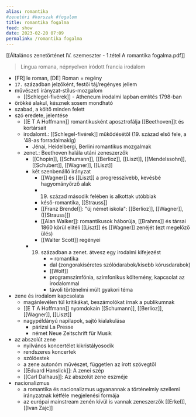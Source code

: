 ```yaml
---
alias: romantika
#zenetöri #korszak #fogalom
title: romantika fogalma
feed: show
date: 2023-02-20 07:09
permalink: /romantika fogalma
---
```

[[Általános zenetörténet IV. szemeszter - 1.tétel A romantika fogalma.pdf]]

> Lingua romana, népnyelven íródott francia irodalom

- [FR] le roman, [DE] Roman = regény
- `17.` században jelzőként, festői táj/regényes jellem
- művészeti irányzat-stílus-mozgalom
	- [[Schlegel-fivérek]] - Atheneum irodalmi lapban említés 1798-ban
- örökké alakul, késznek sosem mondható
- szabad, a költő minden felett
- szó eredete, jelentése
	- [[E T A Hoffmann]] romantikusként aposztrofálja [[Beethoven]]t és kortársait
	- irodalomt.: [[Schlegel-fivérek]] működésétől (19. század első fele, a '48-as forradalmakig)
		- Jénai, Heidelbergi, Berlini romantikus mozgalmak
	- zenet.: Beethoven halála utáni zeneszerzők
		- [[Chopin]], [[Schumann]], [[Berlioz]], [[Liszt]], [[Mendelssohn]], [[Schubert]], [[Wagner]], [[Liszt]]
		- két szenbenálló irányzat
			- [[Wagner]] és [[Liszt]] a progresszívebb, kevésbé hagyományőrző alak
			- 19. század második felében is alkottak utóbbiak
			- késő-romantika, [[Strauss]]
			- [[Franz Brendel]]: "új német iskola": [[Berlioz]], [[Wagner]], ([[Strauss]])
			- [[Alan Walker]]: romantikusok háborúja, [[Brahms]] és társai 1860 körül elítéli [[Liszt]] és [[Wagner]] zenéjét (ezt megelőző ülés)
			- [[Walter Scott]] regényei
		- 19. században a zenet. átvesz egy irodalmi kifejezést
				- = romantika
				- dal (zongorakíséretes szólódarabok/kisebb kórusdarabok)
				- [[Wolf]]
				- programszimfónia, szimfonikus költemény, kapcsolat az irodalommal
				- távoli történelmi múlt gyakori téma
- zene és irodalom kapcsolata
	- magánlevélen túl kritikákat, beszámolókat írnak a publikumnak
	- [[E T A Hoffmann]] nyomdokain [[Schumann]], [[Berlioz]], [[Wagner]], [[Liszt]]
	- nagypéldányú napilapok, sajtó kialakulása
		- párizsi La Presse
		- német Neue Zeitschrift für Musik
- az abszolút zene
	- nyilvános koncertélet kikristályosodik
	- rendszeres koncertek
	- szólóestek
	- a zene autonóm művészet, független az írott szövegtől
	- [[Eduard Hanslick]]: A zenei szép
	- [[Carl Dalhaus]]: Az abszolút zene eszméje
- nacionalizmus
	- a romantika és nacionalizmus ugyanannak a történelmiy szellemi irányzatnak kétféle megjelenési formája
	- az európai mainstream zenén kívül is vannak zeneszerzők [[Erkel]], [[Ivan Zajc]]
